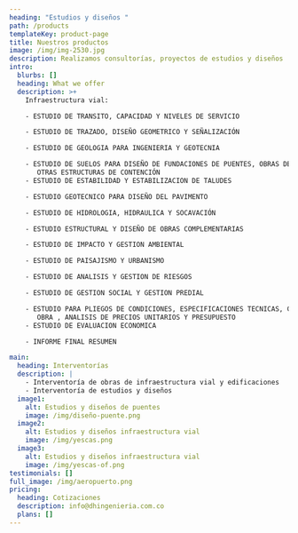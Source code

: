 ```yaml
---
heading: "Estudios y diseños "
path: /products
templateKey: product-page
title: Nuestros productos
image: /img/img-2530.jpg
description: Realizamos consultorías, proyectos de estudios y diseños
intro:
  blurbs: []
  heading: What we offer
  description: >+
    Infraestructura vial:

    - ESTUDIO DE TRANSITO, CAPACIDAD Y NIVELES DE SERVICIO	

    - ESTUDIO DE TRAZADO, DISEÑO GEOMETRICO Y SEÑALIZACIÓN	

    - ESTUDIO DE GEOLOGIA PARA INGENIERIA Y GEOTECNIA	

    - ESTUDIO DE SUELOS PARA DISEÑO DE FUNDACIONES DE PUENTES, OBRAS DE ARTE Y 
       OTRAS ESTRUCTURAS DE CONTENCIÓN                                                                                         	
    - ESTUDIO DE ESTABILIDAD Y ESTABILIZACION DE TALUDES	

    - ESTUDIO GEOTECNICO PARA DISEÑO DEL PAVIMENTO	

    - ESTUDIO DE HIDROLOGIA, HIDRAULICA Y SOCAVACIÓN	

    - ESTUDIO ESTRUCTURAL Y DISEÑO DE OBRAS COMPLEMENTARIAS	

    - ESTUDIO DE IMPACTO Y GESTION AMBIENTAL	

    - ESTUDIO DE PAISAJISMO Y URBANISMO

    - ESTUDIO DE ANALISIS Y GESTION DE RIESGOS	

    - ESTUDIO DE GESTION SOCIAL Y GESTION PREDIAL	

    - ESTUDIO PARA PLIEGOS DE CONDICIONES, ESPECIFICACIONES TECNICAS, CANTIDADES DE 
       OBRA , ANALISIS DE PRECIOS UNITARIOS Y PRESUPUESTO                                                    	
    - ESTUDIO DE EVALUACION ECONOMICA	

    - INFORME FINAL RESUMEN	

main:
  heading: Interventorías
  description: |
    - Interventoría de obras de infraestructura vial y edificaciones
    - Interventoría de estudios y diseños
  image1:
    alt: Estudios y diseños de puentes
    image: /img/diseño-puente.png
  image2:
    alt: Estudios y diseños infraestructura vial
    image: /img/yescas.png
  image3:
    alt: Estudios y diseños infraestructura vial
    image: /img/yescas-of.png
testimonials: []
full_image: /img/aeropuerto.png
pricing:
  heading: Cotizaciones
  description: info@dhingenieria.com.co
  plans: []
---
```

